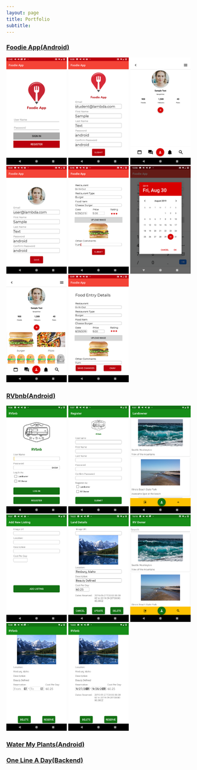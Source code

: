 ```yaml
---
layout: page
title: Portfolio
subtitle: 
---
```


### [Foodie App(Android)](https://github.com/build-week-foodie-fun/Android)

<img src="/img/foodie/applauncher.png" alt="Login" width="160px"> <img src="/img/foodie/updatedregistration.png" alt="Registration" width="160px"> <img src="/img/foodie/home.png" alt="Homepage" width="160px"> <img src="/img/foodie/updatedprofile.png" alt="Profile" width="160px"> <img src="/img/foodie/updatednewfoodentry.png" alt="Create New Food Entry" width="160px"> <img src="/img/foodie/calendar.png" alt="Calendar" width="160px"> <img src="/img/foodie/updatedhome.png" alt="Homepage" width="160px"> <img src="/img/foodie/details.png" alt="Details" width="160px">

### [RVbnb(Android)](https://github.com/RVbnb/rvbnb_android)

<img src="/img/rvbnb/login.png" alt="Login" width="160px"> <img src="/img/rvbnb/registration.png" alt="Registration" width="160px"> <img src="/img/rvbnb/landowner_list.png" alt="Landowner Homepage" width="160px"> <img src="/img/rvbnb/landowner_add_listing.png" alt="Add New Listing" width="160px"> <img src="/img/rvbnb/landowner_details.png" alt="Land Details" width="160px"> <img src="/img/rvbnb/rvowner_list.png" alt="RV Owner Homepage" width="160px"> <img src="/img/rvbnb/rvowner_reservation.png" alt="Reservation" width="160px"> <img src="/img/rvbnb/rvowner_reservation_details.png" alt="Reservation Details" width="160px"> 

### [Water My Plants(Android)](https://github.com/Water-MyPlants/ANDROID)

### [One Line A Day(Backend)](https://github.com/One-Line-A-Day-11-19/Back-end)
